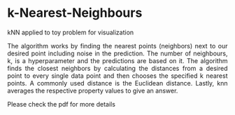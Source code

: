 # k-Nearest-Neighbours
kNN applied to toy problem for visualization



<p align="justify">The algorithm works by finding the nearest points (neighbors) next to our desired point including noise in the prediction. The number of neighbours, k, is a hyperparameter and the predictions are based on it. The algorithm finds the closest neighbors by calculating the distances from a desired point to every single data point and then chooses the specified k nearest points. A commonly used distance is the Euclidean distance. Lastly, knn averages the respective property values to give an answer. </p>

Please check the pdf for more details
